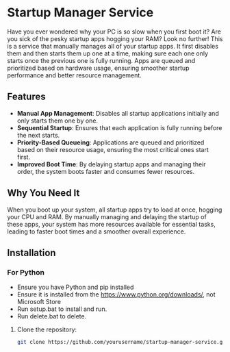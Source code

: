 # Startup Manager Service

Have you ever wondered why your PC is so slow when you first boot it? Are you sick of the pesky startup apps hogging your RAM? Look no further! This is a service that manually manages all of your startup apps. It first disables them and then starts them up one at a time, making sure each one only starts once the previous one is fully running. Apps are queued and prioritized based on hardware usage, ensuring smoother startup performance and better resource management.

## Features
- **Manual App Management**: Disables all startup applications initially and only starts them one by one.
- **Sequential Startup**: Ensures that each application is fully running before the next starts.
- **Priority-Based Queueing**: Applications are queued and prioritized based on their resource usage, ensuring the most critical ones start first.
- **Improved Boot Time**: By delaying startup apps and managing their order, the system boots faster and consumes fewer resources.

## Why You Need It
When you boot up your system, all startup apps try to load at once, hogging your CPU and RAM. By manually managing and delaying the startup of these apps, your system has more resources available for essential tasks, leading to faster boot times and a smoother overall experience.

## Installation

### For Python
- Ensure you have Python and pip installed
- Ensure it is installed from the https://www.python.org/downloads/, not Microsoft Store
- Run setup.bat to install and run.
- Run delete.bat to delete.


1. Clone the repository:
   ```bash
   git clone https://github.com/yourusername/startup-manager-service.git
